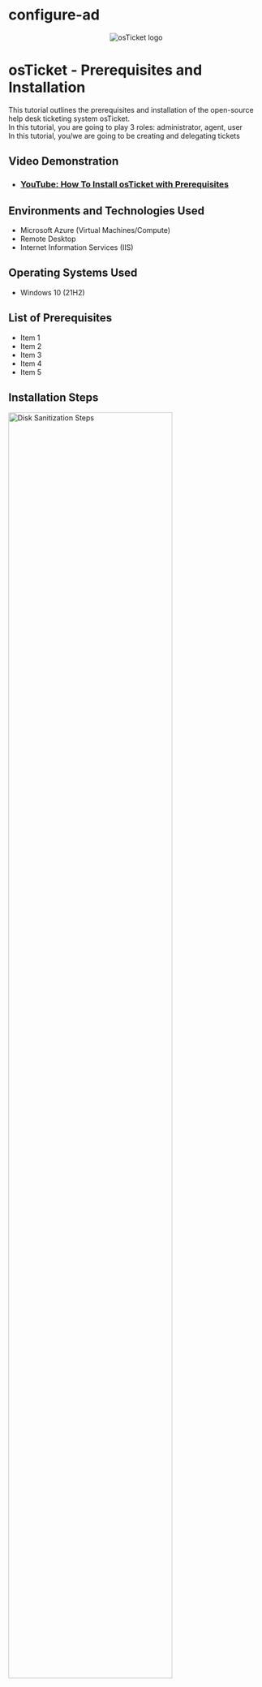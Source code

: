 # configure-ad

<p align="center">
<img src="https://i.imgur.com/Clzj7Xs.png" alt="osTicket logo"/>
</p>

<h1>osTicket - Prerequisites and Installation</h1>
This tutorial outlines the prerequisites and installation of the open-source help desk ticketing system osTicket.<br />
In this tutorial, you are going to play 3 roles:  administrator, agent, user <br>
In this tutorial, you/we are going to be creating and delegating tickets <br>

<h2>Video Demonstration</h2>

- ### [YouTube: How To Install osTicket with Prerequisites](https://www.youtube.com)

<h2>Environments and Technologies Used</h2>

- Microsoft Azure (Virtual Machines/Compute)
- Remote Desktop
- Internet Information Services (IIS)

<h2>Operating Systems Used </h2>

- Windows 10</b> (21H2)

<h2>List of Prerequisites</h2>

- Item 1
- Item 2
- Item 3
- Item 4
- Item 5

<h2>Installation Steps</h2>

<p>
<img src="https://i.imgur.com/DJmEXEB.png" height="80%" width="80%" alt="Disk Sanitization Steps"/>
</p>
<p>
<strong> SUMMARY (in my own words):</strong>  <br>
&nbsp;&nbsp;&nbsp;&nbsp;&nbsp;&nbsp;&nbsp;&nbsp;   <em> Instructions on how to get DC's private IP </em> <br>
<strong> Create 2 VMs (1 Window 2022 [DC-1], 1 Window 10 [Client-1]) (Use the same Resource Group and Vnet ) </strong><br>
<strong> Change DC-1 NIC to static </strong><br> 
&nbsp;&nbsp;&nbsp;&nbsp;  DC-1 > In the sidebar under "Networking" click "Network settings" > click IP configurations > scroll down and click ipconfig > click static > Save <br> 
<strong> Login to DC-1's firewall (hint: type) and enable ICMPv4 traffic  </strong><br>
&nbsp;&nbsp;&nbsp;&nbsp;  Enable - Start menu > type firewall > click option with 'Advanced Security' > Inbound Rules > widen screen so you can see Protocol tab > 
&nbsp;&nbsp;&nbsp;&nbsp;  right click ICMPv4EchoRequests > Enable rule (there's two enable both of them in turn) <br>
<strong> Login to Client-1 and ping DC-1 to see if it worked  </strong><br>
&nbsp;&nbsp;&nbsp;&nbsp;&nbsp;&nbsp;&nbsp;&nbsp;   <em> Instructions on how to get DC's private IP </em>
<img width="960" alt="ping worked" src="https://github.com/jaysixco/configure-ad/assets/160427311/59817a5c-d136-4890-886b-a99891dec9b4">


<strong> DC-1 </strong>  
<strong> Install ADDS + setup forest </strong><br>
<strong>&nbsp;&nbsp;&nbsp;&nbsp;   Install ADDS </strong> = Service Manager > 'Add roles and features' <br>
<img width="960" alt="Capture" src="https://github.com/jaysixco/configure-ad/assets/160427311/86f64b1b-abfc-435f-a5ee-8e7135ec307e">
<br>
Keep clicking next until you get to "Server Roles" tab (following screen). Click the box next to "Active Directory Domain Services" <br>
<img width="588" alt="Capture" src="https://github.com/jaysixco/configure-ad/assets/160427311/828837cc-8ec0-47f0-b7fc-2af4be09d846">
<br>
<strong>&nbsp;&nbsp;&nbsp;&nbsp;   Set up new forest </strong> = Service manager > look at upper right on the left side of the word 'manage'; should see what looks like a <br> &nbsp;&nbsp;&nbsp;&nbsp;  flag and a triangle with an exclamation point in it, click it > <br> 
<img width="960" alt="Capture-flagexclamation" src="https://github.com/jaysixco/configure-ad/assets/160427311/332bade1-9d4a-4ca8-b582-a198b17bfb73">
>

<br>

Promote > <br>
<img width="960" alt="Capture1-promote" src="https://github.com/jaysixco/configure-ad/assets/160427311/781927ea-eb90-4e9b-a39c-d1c089470f88">
<br>


Add a new forest > mydomain.com ><br>
<img width="572" alt="Capture2-addforest+username" src="https://github.com/jaysixco/configure-ad/assets/160427311/e043bf1e-0909-4b6f-acc0-6b3faf4153cc">


<br>

create a password >  <br>
<img width="574" alt="Capture3-password" src="https://github.com/jaysixco/configure-ad/assets/160427311/a3c31e70-009d-47b6-b403-d16e0daf85e6">

<br>
<strong> Keep clicking next until you can't anymore. Then click Install. Wait. After it installs, it will automatically log you out. </strong><br>
<strong> If you try to log back in with "labuser" as the username, it won't work. You have to log back in as "mydomain.com\labuser" in the username. You can still log in with the same password you used for "labuser" (ie. if your password was "Abc123" for username "labuser", the password is still "Abc123" for username "mydomain.com\labuser).  </strong><br>
<br>

<strong> Create an Admin account and a place to store all the users we'll create later  </strong><br>
<strong> Log in to DC-1. Go to Start Menu/Search box and type in "Active Directory" and click "Active Directory Users and Computers (ADUC)" > <br>
<img width="960" alt="Capture - ADUC" src="https://github.com/jaysixco/configure-ad/assets/160427311/b947408d-dde2-4fdd-9b40-57cb426ec615">
<br>

<strong> Create an Organizational Unit (OU) called “_EMPLOYEES”  </strong><br>
&nbsp;&nbsp;&nbsp;&nbsp;  Right click mydomain.com > New > Organizational Unit > (Underscore not mandatory in '_EMPLOYEES', but done for the lab) <br>
<img width="565" alt="Capture - OU" src="https://github.com/jaysixco/configure-ad/assets/160427311/d7c7cb8d-4d7c-40f7-bdd2-12d5f3374e75">
<br>

<strong> Create a new OU named “_ADMINS”  </strong><br>
&nbsp;&nbsp;&nbsp;&nbsp;  Right click mydomain.com > New > Organizational Unit > type "_ADMINS" <br>
<br>

<strong> Create a new employee named “Jane Doe” (same password) with the username of “jane_admin”  </strong><br>
Possible screenshot
<br>

<strong> DON'T FORGET to make jane_admin a “Domain Admin” (just because her name is in the Admin folder doesn't mean she's actually an Admin yet)   </strong><br>
&nbsp;&nbsp;&nbsp;&nbsp;  Right click '_ADMINS' > New > User <br>
Possible screenshot
<br>

<strong> Add jane_admin to the “Domain Admins” Security Group  </strong><br>
&nbsp;&nbsp;&nbsp;&nbsp;  Right click jane_admin > Properties > Member of tab > type domain > Check names > Domain Admins > OK > Apply > OK  <br>
Possible screenshot
<br>

<strong> Log out/close the Remote Desktop connection to DC-1 and log back in as “mydomain.com\jane_admin”  </strong><br>
<strong> User jane_admin as your admin account from now on  </strong><br>
<br>
<strong> Now we'll be dealing with Client-1  </strong><br>
<br>

<strong> CLIENT-1 </strong> <br>
<strong> Starting in Azure, go to DNS server and make it DC-1's private IP </strong> <br>
&nbsp;&nbsp;&nbsp;&nbsp;   Get DC's Private IP address first (should be 10.0.0.x) <br>
&nbsp;&nbsp;&nbsp;&nbsp;&nbsp;&nbsp;&nbsp;&nbsp;   <em> Instructions on how to get DC's private IP </em>   
&nbsp;&nbsp;&nbsp;&nbsp;   Go to Client-1 > Networking > Network Interface > DNS servers > Custom > Paste DC-1's Private IP > Save <br>
&nbsp;&nbsp;&nbsp;&nbsp;   <strong> Hit restart </strong> so it logs you out of Client-1 remote desktop <br>
&nbsp;&nbsp;&nbsp;&nbsp;   <strong> Log back in as labuser </strong> (remember, we haven't joined it to any domain yet) <br>
<strong> Rename the PC (hint: Start > System) as mydomain.com\jane_admin </strong><br>
&nbsp;&nbsp;&nbsp;&nbsp;   Right click the start button > Systems > Rename this pc (advanced) > Change > Domain > type mydomain.com > then, username:mydomain.com\jane_admin + password:J~S~2 <br>
<br>

<strong> Remote Desktop for non-administrative users on Client-1 </strong><br>
&nbsp;&nbsp;&nbsp;&nbsp;   <strong> Log into </strong> Client-1 as mydomain.com\jane_admin and open system properties <br>
&nbsp;&nbsp;&nbsp;&nbsp;   <strong> Click </strong> “Remote Desktop” <br>
&nbsp;&nbsp;&nbsp;&nbsp;   <strong> Allow </strong> “domain users” access to remote desktop </strong><br>
<br>

<strong> Create a bunch of additional users and attempt to log into client-1 with one of the users </strong><br>
&nbsp;&nbsp;&nbsp;&nbsp;   <strong> Login </strong> to DC-1 as jane_admin <br>
&nbsp;&nbsp;&nbsp;&nbsp;   <strong> Open </strong> PowerShell_ise as an administrator <br>
&nbsp;&nbsp;&nbsp;&nbsp;   <strong> Create </strong> a new File and <strong> paste </strong> the contents of the script into it <br> &nbsp;&nbsp;&nbsp;&nbsp;&nbsp;&nbsp;&nbsp;&nbsp;   <strong>script:</strong> https://github.com/joshmadakor1/AD_PS/blob/master/Generate-Names-Create-Users.ps1 <br>
&nbsp;&nbsp;&nbsp;&nbsp;   <strong> Run </strong> the script and observe the accounts being created <br>
&nbsp;&nbsp;&nbsp;&nbsp;   When finished, <strong> open </strong> ADUC and <strong> observe </strong> the accounts in the appropriate OU <br>
&nbsp;&nbsp;&nbsp;&nbsp;   <strong> Log into Client-1 with one of the accounts </strong> (take note of the password in the script) <br>
<br>
<strong> Finish. </strong>
</p>
<br />
<p>

</p>
<p>

</p>


<p>
<img src="https://i.imgur.com/DJmEXEB.png" height="80%" width="80%" alt="Disk Sanitization Steps"/>
</p>
<p>
Lorem ipsum dolor sit amet, consectetur adipiscing elit, sed do eiusmod tempor incididunt ut labore et dolore magna aliqua. Ut enim ad minim veniam, quis nostrud exercitation ullamco laboris nisi ut aliquip ex ea commodo consequat. Duis aute irure dolor in reprehenderit in voluptate velit esse cillum dolore eu fugiat nulla pariatur.
</p>
<br />

<p>
<img src="https://i.imgur.com/DJmEXEB.png" height="80%" width="80%" alt="Disk Sanitization Steps"/>
</p>
<p>
Lorem ipsum dolor sit amet, consectetur adipiscing elit, sed do eiusmod tempor incididunt ut labore et dolore magna aliqua. Ut enim ad minim veniam, quis nostrud exercitation ullamco laboris nisi ut aliquip ex ea commodo consequat. Duis aute irure dolor in reprehenderit in voluptate velit esse cillum dolore eu fugiat nulla pariatur.
</p>
<br />














